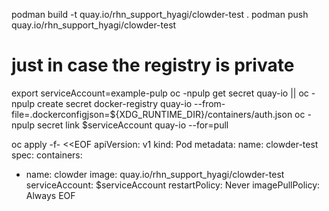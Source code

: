 podman build -t quay.io/rhn_support_hyagi/clowder-test .
podman push quay.io/rhn_support_hyagi/clowder-test


# just in case the registry is private
export serviceAccount=example-pulp
oc -npulp get secret quay-io || oc -npulp create secret docker-registry quay-io --from-file=.dockerconfigjson=${XDG_RUNTIME_DIR}/containers/auth.json
oc -npulp secret link $serviceAccount  quay-io  --for=pull

oc apply -f- <<EOF
apiVersion: v1
kind: Pod
metadata:
  name: clowder-test
spec:
  containers:
  - name: clowder
    image: quay.io/rhn_support_hyagi/clowder-test
  serviceAccount: $serviceAccount
  restartPolicy: Never
  imagePullPolicy: Always
EOF

